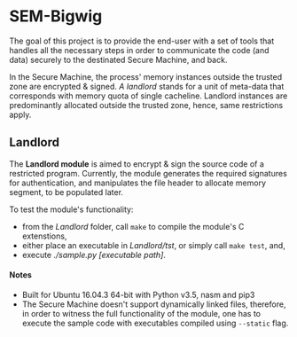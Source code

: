 # SEM-Bigwig
The goal of this project is to provide the end-user with a set of tools that handles all the necessary steps in order to communicate the code (and data) securely to the destinated Secure Machine, and back.

In the Secure Machine, the process' memory instances outside the trusted zone are encrypted & signed. *A landlord* stands for a unit of meta-data that corresponds with memory quota of single cacheline. Landlord instances are predominantly allocated outside the trusted zone, hence, same restrictions apply.

## Landlord

The **Landlord module** is aimed to encrypt & sign the source code of a restricted program. Currently, the module generates the required signatures for authentication, and manipulates the file header to allocate memory segment, to be populated later.


To test the module's functionality:
- from the *Landlord* folder, call `make` to compile the module's C extenstions,
- either place an executable in *Landlord/tst*, or simply call `make test`, and,
- execute *./sample.py [executable path]*.

#### Notes
- Built for Ubuntu 16.04.3 64-bit with Python v3.5, nasm and pip3
- The Secure Machine doesn't support dynamically linked files, therefore, in order to witness the full functionality of the module, one has to execute the sample code with executables compiled using `--static` flag.
